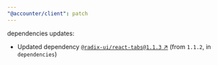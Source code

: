 ```yaml
---
"@accounter/client": patch
---
```

dependencies updates:
  - Updated dependency [`@radix-ui/react-tabs@1.1.3` ↗︎](https://www.npmjs.com/package/@radix-ui/react-tabs/v/1.1.3) (from `1.1.2`, in `dependencies`)
